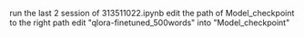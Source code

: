 run the last 2 session of 313511022.ipynb
edit the path of Model_checkpoint to the right path
edit "qlora-finetuned_500words" into "Model_checkpoint"